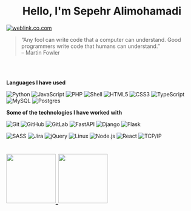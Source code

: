 <h1 style="text-align:center">Hello, I'm Sepehr Alimohamadi</h1>

[![weblink.co.com](https://img.shields.io/badge/-WEBLINK.CO.COM-000000?style=for-the-badge&logoColor=white)](https://www.weblink.co.com/)

>“Any fool can write code that a computer can understand. Good programmers write code that humans can understand.” <br/>– Martin Fowler


<br/>
<br/>

**Languages I have used**

![Python](https://img.shields.io/badge/-Python-000000?style=flat&logo=python)
![JavaScript](https://img.shields.io/badge/-JavaScript-000000?style=flat&logo=javascript)
![PHP](https://img.shields.io/badge/-PHP-000000?style=flat&logo=php)
![Shell](https://img.shields.io/badge/-Shell-000000?style=flat&logo=shell)
![HTML5](https://img.shields.io/badge/-HTML5-000000?style=flat&logo=HTML5)
![CSS3](https://img.shields.io/badge/-CSS3-000000?style=flat&logo=CSS3)
![TypeScript](https://img.shields.io/badge/-TypeScript-000000?style=flat&logo=typescript&logoColor=007ACC)
![MySQL](https://img.shields.io/badge/-MySQL-000000?style=flat&logo=MySQL)
![Postgres](https://img.shields.io/badge/-Postgresql-000000?style=flat&logo=Postgresql)

**Some of the technologies I have worked with**

![Git](https://img.shields.io/badge/-Git-000000?style=flat&logo=git&logoColor=F05032)
![GitHub](https://img.shields.io/badge/-GitHub-000000?style=flat&logo=github&logoColor=FFFFFF)
![GitLab](https://img.shields.io/badge/-GitLab-000000?style=flat&logo=gitlab&logoColor=FFFFFF)
![FastAPI](https://img.shields.io/badge/-FastAPI-000000?style=flat&logo=fastapi)
![Django](https://img.shields.io/badge/-Django-000000?style=flat&logo=django)
![Flask](https://img.shields.io/badge/-Flask-000000?style=flat&logo=flask)

![SASS](https://img.shields.io/badge/-SASS-000000?style=flat&logo=sass)
![Jira](https://img.shields.io/badge/-Jira-000000?style=flat&logo=jira-software&logoColor=white&logoColor=0052CC)
![jQuery](https://img.shields.io/badge/-jQuery-000000?style=flat&logo=jQuery&logoColor=0769AD)
![Linux](https://img.shields.io/badge/-Linux-000000?style=flat&logo=linux&logoColor=FCC624)
![Node.js](https://img.shields.io/badge/-Node.js-000000?style=flat&logo=node.js&logoColor=339933)
![React](https://img.shields.io/badge/-React-000000?style=flat&logo=React&logoColor=61DAFB)
![TCP/IP](https://img.shields.io/badge/-TCP/IP-000000?style=flat&logo=cisco&logoColor=white)

<h1>
    <a href="https://github.com/sepehrworklife">
        <img align="" height='130px' src="https://github-readme-stats.vercel.app/api?username=sepehrworklife&hide_title=true&show_icons=true&include_all_commits=true&line_height=21&bg_color=0,EC6C6C,FFD479,FFFC79,73FA79&theme=graywhite" /> <img align="" height='130px' src="https://github-readme-stats.vercel.app/api/top-langs/?username=sepehrworklife&hide_title=true&layout=compact&bg_color=0,73FA79,73FDFF,7A81FF&theme=graywhite" />
    </a>
</h1>
